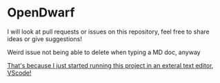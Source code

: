 # OpenDwarf

I will look at pull requests or issues on this repository, feel free to share ideas or give suggestions!


Weird issue not being able to delete when typing a MD doc, anyway

[That's because I just started running this project in an exteral text editor, VScode!](https://www.showwcase.com/show/34429/effortless-scripting-in-godot-4-with-visual-studio-code-a-step-by-step-guide)

